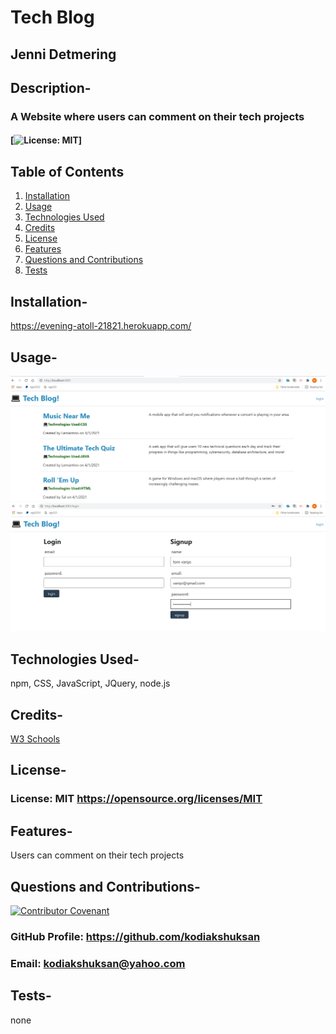# Tech Blog

## Jenni Detmering

## Description-

### A Website where users can comment on their tech projects

#### [![License: MIT](https://img.shields.io/badge/License-MIT-yellow.svg)]

## Table of Contents

1. [Installation](#installation)
2. [Usage](#usage)
3. [Technologies Used](#technologies_used)
4. [Credits](#credits)
5. [License](#license)
6. [Features](#features)
7. [Questions and Contributions](#questions_and_contributions)
8. [Tests](#tests)

## Installation-

https://evening-atoll-21821.herokuapp.com/

## Usage-

![Homepage](public/assets/pic1.png)
![Login and Sign Up page](public/assets/pic2.png)

## Technologies Used-

npm, CSS, JavaScript, JQuery, node.js

## Credits-

[W3 Schools](https://www.w3schools.com)


## License-

### License: MIT https://opensource.org/licenses/MIT

## Features-

Users can comment on their tech projects

## Questions and Contributions-

[![Contributor Covenant](https://img.shields.io/badge/Contributor%20Covenant-2.0-4baaaa.svg)](code_of_conduct.md)

### GitHub Profile: https://github.com/kodiakshuksan

### Email: kodiakshuksan@yahoo.com

## Tests-
none
